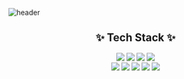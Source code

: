 ![header](https://capsule-render.vercel.app/api?text=ssummer&type=waving&color=auto&height=270&section=header&%20render&fontSize=60)
<br/>
<h2 align="center">✨ Tech Stack ✨</h2>
<div align="center">
  <img src="https://img.shields.io/badge/html5-E34F26?style=for-the-badge&logo=html5&logoColor=white"> 
  <img src="https://img.shields.io/badge/css3-1572B6?style=for-the-badge&logo=css3&logoColor=white"> 
  <img src="https://img.shields.io/badge/tailwindcss-06B6D4?style=for-the-badge&logo=tailwindcss&logoColor=white"> 
  <img src="https://img.shields.io/badge/styledcomponents-DB7093?style=for-the-badge&logo=styledcomponents&logoColor=white"> 
</div>
<div align="center">
  <img src="https://img.shields.io/badge/javascript-F7DF1E?style=for-the-badge&logo=javascript&logoColor=white"> 
  <img src="https://img.shields.io/badge/typescript-3178C6?style=for-the-badge&logo=typescript&logoColor=white"> 
  <img src="https://img.shields.io/badge/react-61DAFB?style=for-the-badge&logo=react&logoColor=white"> 
  <img src="https://img.shields.io/badge/nextjs-000000?style=for-the-badge&logo=nextdotjs&logoColor=white"> 
  <img src="https://img.shields.io/badge/graphql-E10098?style=for-the-badge&logo=graphql&logoColor=white"> 
</div>
<br/>
